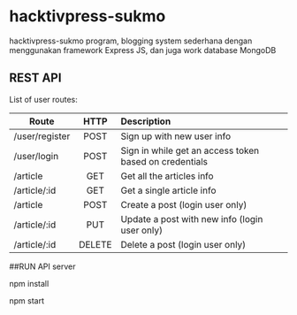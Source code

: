 # hacktivpress-sukmo

hacktivpress-sukmo program,
 blogging system sederhana dengan menggunakan framework Express JS, dan juga work database MongoDB

## REST API

List of user routes:

| Route             | HTTP          | Description      |
| -------------     |:-------------:| :----------------|
| /user/register    |POST           | Sign up with new user info|
| /user/login       |POST           | Sign in while get an access token based on credentials|
| /article          |GET            | Get all the articles info|
| /article/:id      |GET            | Get a single article info|
| /article          |POST           | Create a post (login user only)|
| /article/:id      |PUT            | Update a post with new  info (login user only)|
| /article/:id      |DELETE         | Delete a post (login user only)|

##RUN API server

npm install

npm start
